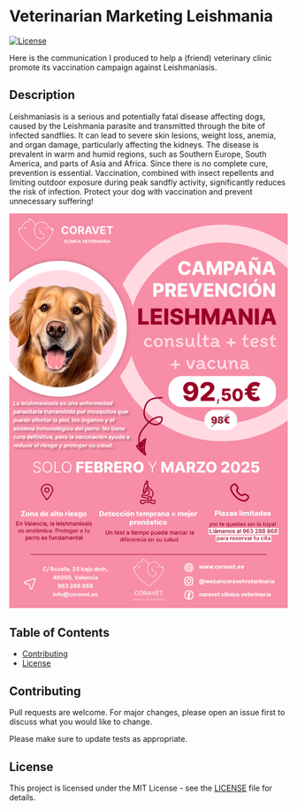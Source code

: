 # Veterinarian Marketing Leishmania

[![License](https://img.shields.io/badge/license-MIT-blue.svg)](LICENSE)

Here is the communication I produced to help a (friend) veterinary clinic promote its vaccination campaign against Leishmaniasis.   

## Description  

Leishmaniasis is a serious and potentially fatal disease affecting dogs, caused by the Leishmania parasite and transmitted through the bite of infected sandflies. It can lead to severe skin lesions, weight loss, anemia, and organ damage, particularly affecting the kidneys. The disease is prevalent in warm and humid regions, such as Southern Europe, South America, and parts of Asia and Africa. Since there is no complete cure, prevention is essential. Vaccination, combined with insect repellents and limiting outdoor exposure during peak sandfly activity, significantly reduces the risk of infection. Protect your dog with vaccination and prevent unnecessary suffering!  

![Example](./documentation/Image1.png)  

## Table of Contents

- [Contributing](#Contributing)
- [License](#License)  

## Contributing

Pull requests are welcome. For major changes, please open an issue first
to discuss what you would like to change.

Please make sure to update tests as appropriate.

## License  

This project is licensed under the MIT License - see the [LICENSE](./LICENSE) file for details.